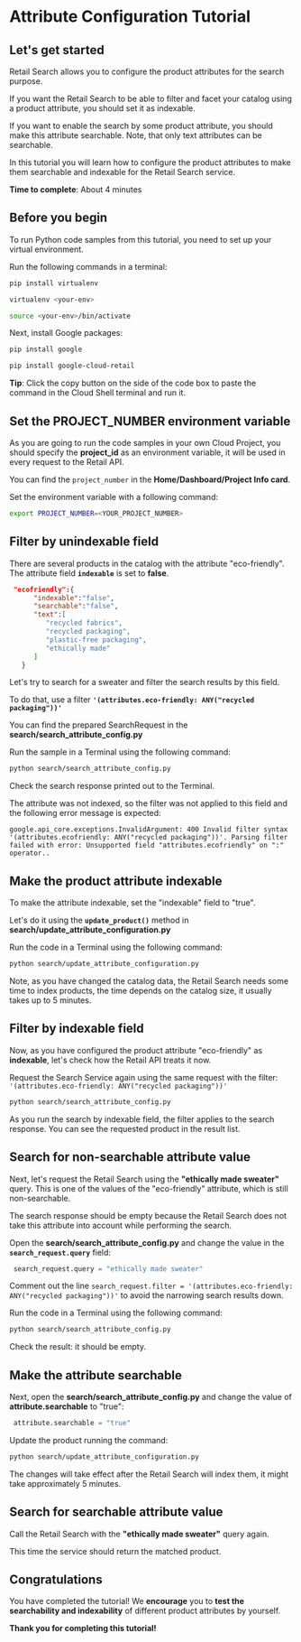 # **Attribute Configuration Tutorial**

## Let's get started

Retail Search allows you to configure the product attributes for the search purpose. 

If you want the Retail Search to be able to filter and facet your catalog using a product attribute, you should set it as indexable.

If you want to enable the search by some product attribute, you should make this attribute searchable. Note, that only text attributes can be searchable.

In this tutorial you will learn how to configure the product attributes to make them searchable and indexable for the Retail Search service.

**Time to complete**: About 4 minutes

## Before you begin

To run Python code samples from this tutorial, you need to set up your virtual environment.

Run the following commands in a terminal:
```bash
pip install virtualenv
```
```bash
virtualenv <your-env>
```
```bash
source <your-env>/bin/activate
```
Next, install Google packages:
```bash
pip install google
```
```bash
pip install google-cloud-retail
```

**Tip**: Click the copy button on the side of the code box to paste the command in the Cloud Shell terminal and run it.

## Set the PROJECT_NUMBER environment variable

As you are going to run the code samples in your own Cloud Project, you should specify the **project_id** as an environment variable, it will be used in every request to the Retail API.

You can find the ```project_number``` in the **Home/Dashboard/Project Info card**.

Set the environment variable with a following command:
```bash
export PROJECT_NUMBER=<YOUR_PROJECT_NUMBER>
```

## Filter by unindexable field

There are several products in the catalog with the attribute "eco-friendly".  The attribute field **```indexable```** is set to **false**.

```json
 "ecofriendly":{
      "indexable":"false",
      "searchable":"false",
      "text":[
         "recycled fabrics",
         "recycled packaging",
         "plastic-free packaging",
         "ethically made"
      ]
   }
```

Let's try to search for a sweater and filter the search results by this field.

To do that, use a filter **```'(attributes.eco-friendly: ANY("recycled packaging"))'```**

You can find the prepared SearchRequest in the **search/search_attribute_config.py**

Run the sample in a Terminal using the following command:

```bash
python search/search_attribute_config.py
```
Check the search response printed out to the Terminal.

The attribute was not indexed, so the filter was not applied to this field and the following error message is expected:

```
google.api_core.exceptions.InvalidArgument: 400 Invalid filter syntax '(attributes.ecofriendly: ANY("recycled packaging"))'. Parsing filter failed with error: Unsupported field "attributes.ecofriendly" on ":" operator..
```
## Make the product attribute indexable

To make the attribute indexable, set the "indexable" field to "true". 

Let's do it using the **```update_product()```** method in **search/update_attribute_configuration.py**

Run the code in a Terminal using the following command:

```bash
python search/update_attribute_configuration.py
```
Note, as you have changed the catalog data, the Retail Search needs some time to index products,
the time depends on the catalog size, it usually takes up to 5 minutes.

## Filter by indexable field

Now, as you have configured the product attribute "eco-friendly" as **indexable**, let's check how the Retail API treats it now.

Request the Search Service again using the same request with the filter: ```'(attributes.eco-friendly: ANY("recycled packaging"))'```

```bash
python search/search_attribute_config.py
```

As you run the search by indexable field, the filter applies to the search response. You can see the requested product in the result list.

## Search for non-searchable attribute value

Next, let's request the Retail Search using the **"ethically made sweater"** query. This is one of the values of the "eco-friendly" attribute, which is still non-searchable.

The search response should be empty because the Retail Search does not take this attribute into account while performing the search.

Open the **search/search_attribute_config.py** and change the value in the **```search_request.query```** field:
```py
 search_request.query = "ethically made sweater"
```

Comment out the line ```search_request.filter = '(attributes.eco-friendly: ANY("recycled packaging"))'``` to avoid the narrowing search results down. 

Run the code in a Terminal using the following command:

```bash
python search/search_attribute_config.py
```
Check the result: it should be empty.

## Make the attribute searchable

Next, open the **search/search_attribute_config.py** and change the value of  **attribute.searchable** to "true":

```py
 attribute.searchable = "true"
```
Update the product running the command:

```bash
python search/update_attribute_configuration.py
```
The changes will take effect after the Retail Search will index them, it might take approximately 5 minutes.

## Search for searchable attribute value

Call the Retail Search  with the **"ethically made sweater"** query again.

This time the service should return the matched product. 

## Congratulations

<walkthrough-conclusion-trophy></walkthrough-conclusion-trophy>

You have completed the tutorial! We **encourage** you to **test the searchability and indexability** of different product attributes by yourself.

**Thank you for completing this tutorial!**